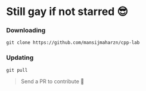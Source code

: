# Still gay if not starred 😎

### Downloading
```
git clone https://github.com/mansijmaharzn/cpp-lab
```

### Updating
```
git pull
```

> Send a PR to contribute 🤪